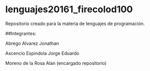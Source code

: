 # lenguajes20161_firecolod100
Repositorio creado para la materia de lenguajes de programación. 

##Integrantes:

Abrego Alvarez Jonathan

Ascencio Espindola Jorge Eduardo

Moreno de la Rosa Alan (encargado repositorio)
